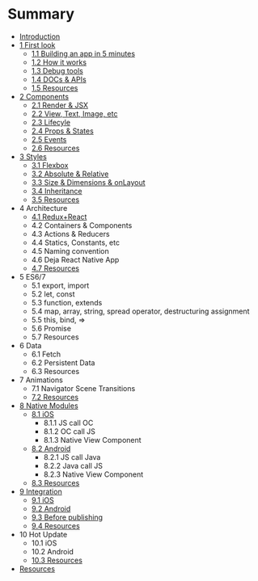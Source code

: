 # Summary

* [Introduction](README.md)
* [1 First look](chapter1.md)
   * [1.1 Building an app in 5 minutes](11_building_an_app_in_5_minutes.md)
   * [1.2 How it works](12_how_it_works.md)
   * [1.3 Debug tools](13_debug_tools.md)
   * [1.4 DOCs & APIs](14_docs_&_apis.md)
   * [1.5 Resources](15_resources.md)
* [2 Components](2_components.md)
   * [2.1 Render & JSX](21_render_&_jsx.md)
   * [2.2 View, Text, Image, etc](25_view,_text,_image,_etc.md)
   * [2.3 Lifecyle](23_lifecyle.md)
   * [2.4 Props & States](23_states_&_props.md)
   * [2.5 Events](24_events.md)
   * [2.6 Resources](26_resources.md)
* [3 Styles](3_styles.md)
   * [3.1 Flexbox](31_flexbox.md)
   * [3.2 Absolute & Relative](32_absolute_&_relative.md)
   * [3.3 Size & Dimensions & onLayout](33_size_&_dimensions_&_onlayout.md)
   * [3.4 Inheritance](34_inheritance.md)
   * [3.5 Resources](35_resources.md)
* 4 Architecture
   * [4.1 Redux+React](41_redux+react.md)
   * 4.2 Containers & Components
   * 4.3 Actions & Reducers
   * 4.4 Statics, Constants, etc
   * 4.5 Naming convention
   * 4.6 Deja React Native App
   * [4.7 Resources](47_resources.md)
* 5 ES6/7
   * 5.1 export, import
   * 5.2 let, const
   * 5.3 function, extends
   * 5.4 map, array, string, spread operator, destructuring assignment
   * 5.5 this, bind, =>
   * 5.6 Promise
   * 5.7 Resources
* 6 Data
   * 6.1 Fetch
   * 6.2 Persistent Data
   * 6.3 Resources
* 7 Animations
   * 7.1 Navigator Scene Transitions
   * [7.2 Resources](72_resources.md)
* [8 Native Modules](7_native_modules.md)
   * [8.1 iOS](71_ios.md)
       * 8.1.1 JS call OC
       * 8.1.2 OC call JS
       * 8.1.3 Native View Component
   * [8.2 Android](72_android.md)
       * 8.2.1 JS call Java
       * 8.2.2 Java call JS
       * 8.2.3 Native View Component
   * [8.3 Resources](73_resources.md)
* [9 Integration](8_integration.md)
   * [9.1 iOS](81_ios.md)
   * [9.2 Android](82_android.md)
   * [9.3 Before publishing](83_before_publishing.md)
   * [9.4 Resources](83_resources.md)
* 10 Hot Update
   * 10.1 iOS
   * 10.2 Android
   * [10.3 Resources](93_resources.md)
* [Resources](resources.md)

